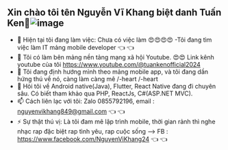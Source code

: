 ## Xin chào  tôi tên Nguyễn Vĩ Khang biệt danh Tuấn Ken👋![image](https://github.com/user-attachments/assets/97e53329-0ad6-4710-8962-efcaa3ba924a)

- 🔭 Hiện tại tôi đang làm việc: Chưa có việc làm 😍😍😍😍
-Tôi đang tìm việc làm IT mảng mobile developer 👈 👈 
- 👯 Tôi có làm bên mảng nền tảng mạng xã hội Youtube. 😍😍 Link kênh youtube của tôi https://www.youtube.com/@tuankenofficial2024
- 🤔 Tôi đang định hướng mình theo mảng mobile app, và tôi đang dần hứng thú về nó, càng làm càng mê /-heart /-heart 
- 💬 Hỏi tôi về Android native(Java), Flutter, React Native đang đi chuyên sâu. Có biết tham khảo qua PHP, ReactJs, C#(ASP.NET MVC). 
- 📫 Cách liên lạc với tôi: Zalo 0855792196, email : nguyenvikhang849@gmail.com 👈 👈 
- ⚡ Sự thật thú vị: Là tôi đam mê lập trình mobile, thời gian rảnh thì nghe nhạc rap đặc biệt rap tình yêu, rap cuộc sống
--> FB : https://www.facebook.com/NguyenViKhang24 👈 👈 
